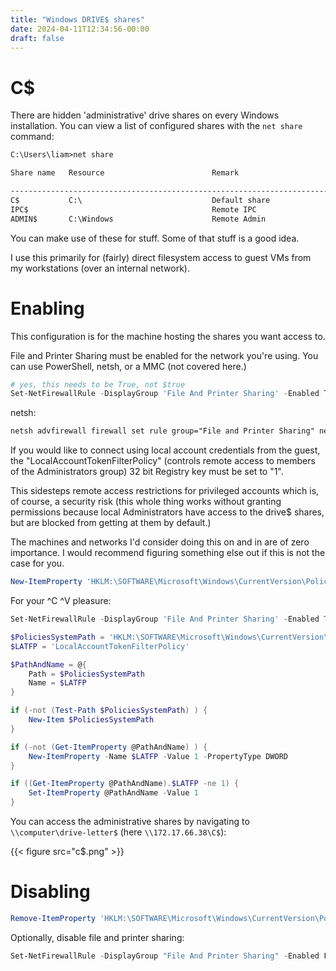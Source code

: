 ```yaml
---
title: "Windows DRIVE$ shares"
date: 2024-04-11T12:34:56-00:00
draft: false
---
```


# C$

There are hidden 'administrative' drive shares on every Windows installation. You can view a list of configured shares with the `net share` command:

```txt
C:\Users\liam>net share

Share name   Resource                        Remark

-------------------------------------------------------------------------------
C$           C:\                             Default share
IPC$                                         Remote IPC
ADMIN$       C:\Windows                      Remote Admin
```

You can make use of these for stuff. Some of that stuff is a good idea.

I use this primarily for (fairly) direct filesystem access to guest VMs from my workstations (over an internal network).

# Enabling

This configuration is for the machine hosting the shares you want access to.

File and Printer Sharing must be enabled for the network you're using. You can use PowerShell, netsh, or a MMC (not covered here.)

```Powershell
# yes, this needs to be True, not $true
Set-NetFirewallRule -DisplayGroup 'File And Printer Sharing' -Enabled True -Profile Any
```

netsh:
```txt
netsh advfirewall firewall set rule group="File and Printer Sharing" new enable=Yes
```

If you would like to connect using local account credentials from the guest, the "LocalAccountTokenFilterPolicy" (controls remote access to members of the Administrators group) 32 bit Registry key must be set to "1".

This sidesteps remote access restrictions for privileged accounts which is, of course, a security risk (this whole thing works without granting permissions because local Administrators have access to the drive$ shares, but are blocked from getting at them by default.)

The machines and networks I'd consider doing this on and in are of zero importance. I would recommend figuring something else out if this is not the case for you.

```Powershell
New-ItemProperty 'HKLM:\SOFTWARE\Microsoft\Windows\CurrentVersion\Policies\System' -Name LocalAccountTokenFilterPolicy -Value 1 -PropertyType DWORD -Force
```

For your ^C ^V pleasure:

```PowerShell
Set-NetFirewallRule -DisplayGroup 'File And Printer Sharing' -Enabled True -Profile Any

$PoliciesSystemPath = 'HKLM:\SOFTWARE\Microsoft\Windows\CurrentVersion\Policies\System'
$LATFP = 'LocalAccountTokenFilterPolicy'

$PathAndName = @{
    Path = $PoliciesSystemPath
    Name = $LATFP
}

if (-not (Test-Path $PoliciesSystemPath) ) {
    New-Item $PoliciesSystemPath
}

if (-not (Get-ItemProperty @PathAndName) ) {
    New-ItemProperty -Name $LATFP -Value 1 -PropertyType DWORD
}

if ((Get-ItemProperty @PathAndName).$LATFP -ne 1) {
    Set-ItemProperty @PathAndName -Value 1
}
```

You can access the administrative shares by navigating to `\\computer\drive-letter$` (here `\\172.17.66.38\C$`):

{{< figure src="c$.png" >}}

# Disabling

```Powershell
Remove-ItemProperty 'HKLM:\SOFTWARE\Microsoft\Windows\CurrentVersion\Policies\System' -Name LocalAccountTokenFilterPolicy
```

Optionally, disable file and printer sharing:

```Powershell
Set-NetFirewallRule -DisplayGroup "File And Printer Sharing" -Enabled False -Profile Any
```